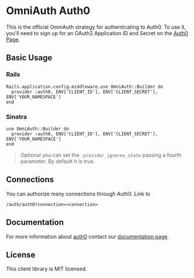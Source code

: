 # OmniAuth Auth0

This is the official OmniAuth strategy for authenticating to Auth0. To
use it, you'll need to sign up for an OAuth2 Application ID and Secret
on the [Auth0 Page](https://app.auth0.com).

## Basic Usage

### Rails

    Rails.application.config.middleware.use OmniAuth::Builder do
      provider :auth0, ENV['CLIENT_ID'], ENV['CLIENT_SECRET'], ENV['YOUR_NAMESPACE']
    end

### Sinatra

    use OmniAuth::Builder do
      provider :auth0, ENV['CLIENT_ID'], ENV['CLIENT_SECRET'], ENV['YOUR_NAMESPACE']
    end

> Optional you can set the `:provider_ignores_state` passing a fourth parameter. By default it is true.

## Connections

You can authorize many connections through Auth0. Link to

    /auth/auth0?connection=<connection>

## Documentation

For more information about [auth0](http://auth0.com) contact our [documentation page](http://docs.auth0.com/).

## License

This client library is MIT licensed.